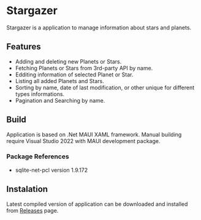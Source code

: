 # Stargazer

Stargazer is a application to manage information about stars and planets. 

## Features
- Adding and deleting new Planets or Stars.
- Fetching Planets or Stars from 3rd-party API by name.
- Edditing information of selected Planet or Star.
- Listing all added Planets and Stars.
- Sorting by name, date of last modification, or other unique for different types informations.
- Pagination and Searching by name.

## Build
Application is based on .Net MAUI XAML framework. Manual building require Visual Studio 2022 with MAUI development package.

### Package References
- sqlite-net-pcl version 1.9.172

## Instalation
Latest compiled version of application can be downloaded and installed from [Releases](https://github.com/FunHB/Stargazer/releases) page.
